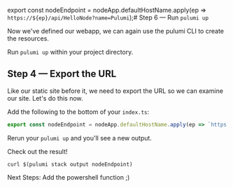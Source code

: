 export const nodeEndpoint = nodeApp.defaultHostName.apply(ep => `https://${ep}/api/HelloNode?name=Pulumi`);# Step 6 &mdash; Run `pulumi up`

Now we've defined our webapp, we can again use the pulumi CLI to create the resources.

Run `pulumi up` within your project directory.

## Step 4 &mdash; Export the URL

Like our static site before it, we need to export the URL so we can examine our site. Let's do this now.

Add the following to the bottom of your `index.ts`:

```typescript
export const nodeEndpoint = nodeApp.defaultHostName.apply(ep => `https://${ep}/api/HelloNode?name=Pulumi`);
```

Rerun your `pulumi up` and you'll see a new output.

Check out the result!

```
curl $(pulumi stack output nodeEndpoint)
```

Next Steps: Add the powershell function ;)
